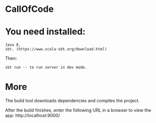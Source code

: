 # CallOfCode

# You need installed:

    Java 8,
    sbt. (https://www.scala-sbt.org/download.html)

Then:

    sbt run -- to run server in dev mode.

# More

The build tool downloads dependencies and compiles the project.

After the build finishes, enter the following URL in a browser to view the app: http://localhost:9000/
